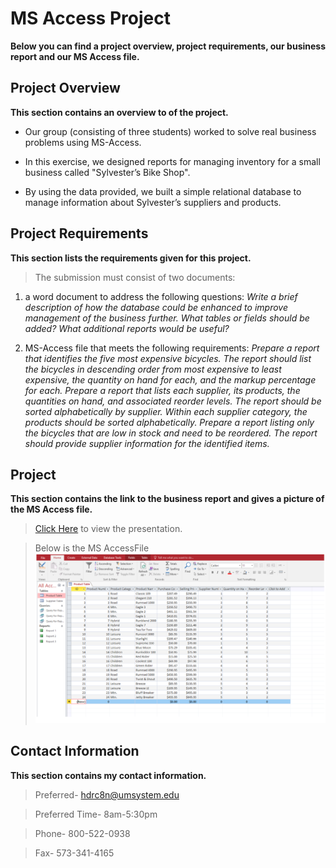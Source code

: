 # MS Access Project
**Below you can find a project overview, project requirements, our business report and our MS Access file.**

## Project Overview
**This section contains an overview to of the project.**  
* Our group (consisting of three students) worked  to solve real business problems using MS-Access.

* In this exercise, we designed reports for managing inventory for a small business called "Sylvester’s Bike Shop".

* By using the data provided, we built a simple relational database to manage information about Sylvester’s suppliers and products. 

## Project Requirements
**This section lists the requirements given for this project.**
> The submission must consist of two documents:

1. a word document to address the following questions:
*Write a brief description of how the database could be enhanced to improve management of the business further. What tables or fields should be added? What additional reports would be useful?*

2. MS-Access file that meets the following requirements:
*Prepare a report that identifies the five most expensive bicycles. The report should list the bicycles in descending order from most expensive to least expensive, the quantity on hand for each, and the markup percentage for each.
Prepare a report that lists each supplier, its products, the quantities on hand, and associated reorder levels. The report should be sorted alphabetically by supplier. Within each supplier category, the products should be sorted alphabetically.
Prepare a report listing only the bicycles that are low in stock and need to be reordered. The report should provide supplier information for the identified items.*

## Project
**This section contains the link to the business report and gives a picture of the MS Access file.**
> [Click Here](https://docs.google.com/document/d/1BCHy75qv7b6G1Foz87mV0TEu-_qsvSLL09-4Si7tI0U/edit) to view the presentation.

> Below is the MS AccessFile
> ![MS Access File](AccessData.jpg)

## Contact Information
**This section contains my contact information.**
> Preferred- hdrc8n@umsystem.edu

> Preferred Time- 8am-5:30pm 

> Phone- 800-522-0938

> Fax- 573-341-4165
